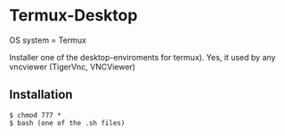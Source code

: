 # Termux-Desktop

OS system = Termux

Installer one of the desktop-enviroments for termux). Yes, it used by any vncviewer (TigerVnc, VNCViewer)

## Installation
```
$ chmod 777 *
$ bash (one of the .sh files)
```
